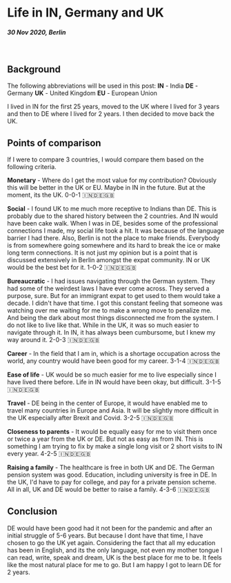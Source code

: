 # Life in IN, Germany and UK

#### _30 Nov 2020, Berlin_

&nbsp;

## Background

The following abbreviations will be used in this post: **IN** - India **DE** -
Germany **UK** - United Kingdom **EU** - European Union

I lived in IN for the first 25 years, moved to the UK where I lived for 3 years
and then to DE where I lived for 2 years. I then decided to move back the UK.

## Points of comparison

If I were to compare 3 countries, I would compare them based on the following
criteria.

**Monetary** - Where do I get the most value for my contribution? Obviously this
will be better in the UK or EU. Maybe in IN in the future. But at the moment,
its the UK. 0-0-1 🇮🇳🇩🇪🇬🇧

**Social** - I found UK to me much more receptive to Indians than DE. This is
probably due to the shared history between the 2 countries. And IN would have been
cake walk. When I was in DE, besides some of the professional connections I
made, my social life took a hit. It was because of the language barrier I had
there. Also, Berlin is not the place to make friends. Everybody is from
somewhere going somewhere and its hard to break the ice or make long term
connections. It is not just my opinion but is a point that is discussed
extensively in Berlin amongst the expat community. IN or UK would be the best
bet for it. 1-0-2 🇮🇳🇩🇪🇬🇧

**Bureaucratic** - I had issues navigating through the German system. They had
some of the weirdest laws I have ever come across. They served a purpose, sure.
But for an immigrant expat to get used to them would take a decade. I didn't
have that time. I got this constant feeling that someone was watching over me
waiting for me to make a wrong move to penalize me. And being the dark about
most things disconnected me from the system. I do not like to live like that.
While in the UK, it was so much easier to navigate through it. In IN, it has
always been cumbursome, but I knew my way around it. 2-0-3 🇮🇳🇩🇪🇬🇧

**Career** - In the field that I am in, which is a shortage occupation across
the world, any country would have been good for my career. 3-1-4 🇮🇳🇩🇪🇬🇧

**Ease of life** - UK would be so much easier for me to live especially since I
have lived there before. Life in IN would have been okay, but difficult. 3-1-5
🇮🇳🇩🇪🇬🇧

**Travel** - DE being in the center of Europe, it would have enabled me to
travel many countries in Europe and Asia. It will be slightly more difficult in
the UK especially after Brexit and Covid. 3-2-5 🇮🇳🇩🇪🇬🇧

**Closeness to parents** - It would be equally easy for me to visit them once or
twice a year from the UK or DE. But not as easy as from IN. This is something I
am trying to fix by make a single long visit or 2 short visits to IN every year.
4-2-5 🇮🇳🇩🇪🇬🇧

**Raising a family** - The healthcare is free in both UK and DE. The German
pension system was good. Education, including university is free in DE. In the
UK, I'd have to pay for college, and pay for a private pension scheme. All in
all, UK and DE would be better to raise a family. 4-3-6 🇮🇳🇩🇪🇬🇧

## Conclusion

DE would have been good had it not been for the pandemic and after an initial
struggle of 5-6 years. But because I dont have that time, I have chosen to go
the UK yet again. Considering the fact that all my education has been in English, 
and its the only language, not even my mother tongue I can read, write, speak and 
dream, UK is the best place for me to be. It feels like the most natural place 
for me to go. But I am happy I got to learn DE for 2 years.

